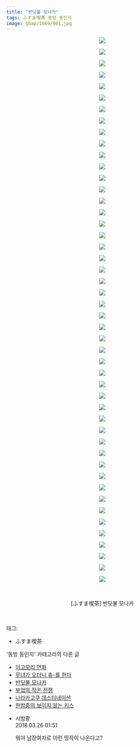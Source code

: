 ```yaml
---
title: "반딧불 모나카"
tags: ふすま喫茶 동방_동인지
image: ghap/1069/001.jpg
---
```

<div class="article">
<p style="text-align: center; clear: none; float: none;"><img src="{{ site.nasurl }}/ghap/1069/001.jpg"/></p>
<p style="text-align: center; clear: none; float: none;"><img src="{{ site.nasurl }}/ghap/1069/002.jpg"/></p>
<p style="text-align: center; clear: none; float: none;"><img src="{{ site.nasurl }}/ghap/1069/003.jpg"/></p>
<p style="text-align: center; clear: none; float: none;"><img src="{{ site.nasurl }}/ghap/1069/004.jpg"/></p>
<p style="text-align: center; clear: none; float: none;"><img src="{{ site.nasurl }}/ghap/1069/005.jpg"/></p>
<p style="text-align: center; clear: none; float: none;"><img src="{{ site.nasurl }}/ghap/1069/006.jpg"/></p>
<p style="text-align: center; clear: none; float: none;"><img src="{{ site.nasurl }}/ghap/1069/007.jpg"/></p>
<p style="text-align: center; clear: none; float: none;"><img src="{{ site.nasurl }}/ghap/1069/008.jpg"/></p>
<p style="text-align: center; clear: none; float: none;"><img src="{{ site.nasurl }}/ghap/1069/009.jpg"/></p>
<p style="text-align: center; clear: none; float: none;"><img src="{{ site.nasurl }}/ghap/1069/010.jpg"/></p>
<p style="text-align: center; clear: none; float: none;"><img src="{{ site.nasurl }}/ghap/1069/011.jpg"/></p>
<p style="text-align: center; clear: none; float: none;"><img src="{{ site.nasurl }}/ghap/1069/012.jpg"/></p>
<p style="text-align: center; clear: none; float: none;"><img src="{{ site.nasurl }}/ghap/1069/013.jpg"/></p>
<p style="text-align: center; clear: none; float: none;"><img src="{{ site.nasurl }}/ghap/1069/014.jpg"/></p>
<p style="text-align: center; clear: none; float: none;"><img src="{{ site.nasurl }}/ghap/1069/015.jpg"/></p>
<p style="text-align: center; clear: none; float: none;"><img src="{{ site.nasurl }}/ghap/1069/016.jpg"/></p>
<p style="text-align: center; clear: none; float: none;"><img src="{{ site.nasurl }}/ghap/1069/017.jpg"/></p>
<p style="text-align: center; clear: none; float: none;"><img src="{{ site.nasurl }}/ghap/1069/018.jpg"/></p>
<p style="text-align: center; clear: none; float: none;"><img src="{{ site.nasurl }}/ghap/1069/019.jpg"/></p>
<p style="text-align: center; clear: none; float: none;"><img src="{{ site.nasurl }}/ghap/1069/020.jpg"/></p>
<p style="text-align: center; clear: none; float: none;"><img src="{{ site.nasurl }}/ghap/1069/021.jpg"/></p>
<p style="text-align: center; clear: none; float: none;"><img src="{{ site.nasurl }}/ghap/1069/022.jpg"/></p>
<p style="text-align: center; clear: none; float: none;"><img src="{{ site.nasurl }}/ghap/1069/023.jpg"/></p>
<p style="text-align: center; clear: none; float: none;"><img src="{{ site.nasurl }}/ghap/1069/024.jpg"/></p>
<p style="text-align: center; clear: none; float: none;"><img src="{{ site.nasurl }}/ghap/1069/025.jpg"/></p>
<p style="text-align: center; clear: none; float: none;"><img src="{{ site.nasurl }}/ghap/1069/026.jpg"/></p>
<p style="text-align: center; clear: none; float: none;"><img src="{{ site.nasurl }}/ghap/1069/027.jpg"/></p>
<p style="text-align: center; clear: none; float: none;"><img src="{{ site.nasurl }}/ghap/1069/028.jpg"/></p>
<p style="text-align: center; clear: none; float: none;"><img src="{{ site.nasurl }}/ghap/1069/029.jpg"/></p>
<p style="text-align: center; clear: none; float: none;"><img src="{{ site.nasurl }}/ghap/1069/030.jpg"/></p>
<p style="text-align: center; clear: none; float: none;"><img src="{{ site.nasurl }}/ghap/1069/031.jpg"/></p>
<p style="text-align: center; clear: none; float: none;"><img src="{{ site.nasurl }}/ghap/1069/032.jpg"/></p>
<p style="text-align: center; clear: none; float: none;"><img src="{{ site.nasurl }}/ghap/1069/033.jpg"/></p>
<p style="text-align: center; clear: none; float: none;"><img src="{{ site.nasurl }}/ghap/1069/034.jpg"/></p>
<p style="text-align: center; clear: none; float: none;"><img src="{{ site.nasurl }}/ghap/1069/035.jpg"/></p>
<p style="text-align: center; clear: none; float: none;"><img src="{{ site.nasurl }}/ghap/1069/036.jpg"/></p>
<p style="text-align: center; clear: none; float: none;"><img src="{{ site.nasurl }}/ghap/1069/037.jpg"/></p>
<p style="text-align: center; clear: none; float: none;"><img src="{{ site.nasurl }}/ghap/1069/038.jpg"/></p>
<p style="text-align: center; clear: none; float: none;"><img src="{{ site.nasurl }}/ghap/1069/039.jpg"/></p>
<p style="text-align: center; clear: none; float: none;"><img src="{{ site.nasurl }}/ghap/1069/040.jpg"/></p>
<p style="text-align: center; clear: none; float: none;"><img src="{{ site.nasurl }}/ghap/1069/041.jpg"/></p>
<p style="text-align: center; clear: none; float: none;"><img src="{{ site.nasurl }}/ghap/1069/042.jpg"/></p>
<p style="text-align: center; clear: none; float: none;"><img src="{{ site.nasurl }}/ghap/1069/043.jpg"/></p>
<p style="text-align: center; clear: none; float: none;"><img src="{{ site.nasurl }}/ghap/1069/044.jpg"/></p>
<p style="text-align: center; clear: none; float: none;"><img src="{{ site.nasurl }}/ghap/1069/045.jpg"/></p>
<p style="text-align: center; clear: none; float: none;"><img src="{{ site.nasurl }}/ghap/1069/046.jpg"/></p>
<p style="text-align: center; clear: none; float: none;"><img src="{{ site.nasurl }}/ghap/1069/047.jpg"/></p>
<p style="text-align: center; clear: none; float: none;"><img src="{{ site.nasurl }}/ghap/1069/048.jpg"/></p>
<p style="text-align: center; clear: none; float: none;"><br/></p>
<p style="text-align: center; clear: none; float: none;">[ふすま喫茶] 반딧불 모나카</p>
<p><br/></p>
</div><div class="tagTrail">
<p>태그: </p>
<ul>
<li>ふすま喫茶</li>
</ul>
</div><div class="another">
<p>'동방 동인지' 카테고리의 다른 글</p>
<ul>
<li><a href="/2016-07-24-ghap_1071">이고모리 연화</a></li>
<li><a href="/2016-07-24-ghap_1070">무녀가 오더니 츄-를 한다</a></li>
<li><a href="/2016-07-24-ghap_1069">반딧불 모나카</a></li>
<li><a href="/2016-07-24-ghap_1068">부엌의 작은 전쟁</a></li>
<li><a href="/2016-07-24-ghap_1066">나라카고쿠 데스티네이션</a></li>
<li><a href="/2016-07-24-ghap_1065">한밤중의 보이지 않는 키스</a></li>
</ul>
</div><div class="cb_module cb_fluid">
<div class="cb_wrt cb_profile">
<div class="comment">
<ul>
<li class="cb_thumb_off" id="comment15227292">
<div class="cb_comment_area">
<div class="cb_info_area">
<div class="cb_section">
<span class="cb_nick_name">시밤쾅</span>
</div>
<div class="cb_section">
<span class="cb_date">2018.03.26 01:51 </span>
</div>
</div>
<div class="cb_dsc_comment">
<p class="cb_dsc">
											뭐야 남장여자로 이런 띵작이 나온다고?
										</p>
</div>
</div></li>
</ul>
</div>
</div><!-- commentList close -->
</div>